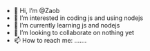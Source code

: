 - 👋 Hi, I’m @Zaob
- 👀 I’m interested in coding js and using nodejs
- 🌱 I’m currently learning js and nodejs
- 💞️ I’m looking to collaborate on nothing yet
- 📫 How to reach me: .......

<!---
Zaob/Zaob is a ✨ special ✨ repository because its `README.md` (this file) appears on your GitHub profile.
You can click the Preview link to take a look at your changes.
--->
